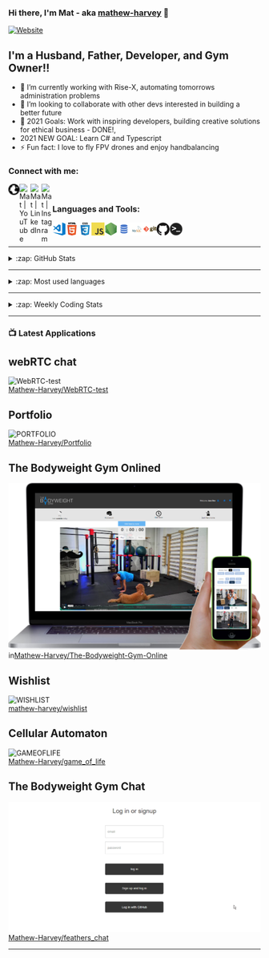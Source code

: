 ### Hi there, I'm Mat - aka [mathew-harvey][website] 👋

[![Website](https://img.shields.io/website?label=thebodyweightgym.net&style=for-the-badge&url=https%3A%2F%2Fthebodyweightgym.net)](https://www.thebodyweightgym.net)


## I'm a Husband, Father, Developer, and Gym Owner!!

- 🌱 I’m currently working with Rise-X, automating tomorrows administration problems
- 👯 I’m looking to collaborate with other devs interested in building a better future
- 🥅 2021 Goals: Work with inspiring developers, building creative solutions for ethical business - DONE!, 
- 2021 NEW GOAL: Learn C# and Typescript
- ⚡ Fun fact: I love to fly FPV drones and enjoy handbalancing

### Connect with me:

[<img align="left" alt="thebodyweightgym.net" width="22px" src="https://raw.githubusercontent.com/iconic/open-iconic/master/svg/globe.svg" />][website]
[<img align="left" alt="Mat | YouTube" width="22px" src="https://cdn.jsdelivr.net/npm/simple-icons@v3/icons/youtube.svg" />][youtube]
[<img align="left" alt="Mat | LinkedIn" width="22px" src="https://cdn.jsdelivr.net/npm/simple-icons@v3/icons/linkedin.svg" />][linkedin]
[<img align="left" alt="Mat | Instagram" width="22px" src="https://cdn.jsdelivr.net/npm/simple-icons@v3/icons/instagram.svg" />][instagram]

<br />

### Languages and Tools:

<img align="left" alt="Visual Studio Code" width="26px" src="https://raw.githubusercontent.com/github/explore/80688e429a7d4ef2fca1e82350fe8e3517d3494d/topics/visual-studio-code/visual-studio-code.png" />
<img align="left" alt="HTML5" width="26px" src="https://raw.githubusercontent.com/github/explore/80688e429a7d4ef2fca1e82350fe8e3517d3494d/topics/html/html.png" />
<img align="left" alt="CSS3" width="26px" src="https://raw.githubusercontent.com/github/explore/80688e429a7d4ef2fca1e82350fe8e3517d3494d/topics/css/css.png" />
<img align="left" alt="JavaScript" width="26px" src="https://raw.githubusercontent.com/github/explore/80688e429a7d4ef2fca1e82350fe8e3517d3494d/topics/javascript/javascript.png" />
<img align="left" alt="Node.js" width="26px" src="https://raw.githubusercontent.com/github/explore/80688e429a7d4ef2fca1e82350fe8e3517d3494d/topics/nodejs/nodejs.png" />
<img align="left" alt="SQL" width="26px" src="https://raw.githubusercontent.com/github/explore/80688e429a7d4ef2fca1e82350fe8e3517d3494d/topics/sql/sql.png" />
<img align="left" alt="MySQL" width="26px" src="https://raw.githubusercontent.com/github/explore/80688e429a7d4ef2fca1e82350fe8e3517d3494d/topics/mysql/mysql.png" />
<img align="left" alt="Git" width="26px" src="https://raw.githubusercontent.com/github/explore/80688e429a7d4ef2fca1e82350fe8e3517d3494d/topics/git/git.png" />
<img align="left" alt="GitHub" width="26px" src="https://raw.githubusercontent.com/github/explore/78df643247d429f6cc873026c0622819ad797942/topics/github/github.png" />
<img align="left" alt="Terminal" width="26px" src="https://raw.githubusercontent.com/github/explore/80688e429a7d4ef2fca1e82350fe8e3517d3494d/topics/terminal/terminal.png" />

<br />
<br />

---
<details>
<summary>:zap: GitHub Stats</summary>

<img align="left" alt="Mat's GitHub Stats" src="https://github-readme-stats.vercel.app/api?username=mathew-harvey&show_icons=true&hide_border=true" />
  

</details>

---
<details>
<summary>:zap: Most used languages</summary>

<img align="left" alt="Mat's GitHub Stats" src="https://github-readme-stats.vercel.app/api/top-langs/?username=mathew-harvey&langs_count=8" />

</details>

---
<details>
<summary>:zap: Weekly Coding Stats</summary>

<img align="left" alt="Mat's Coding Stats" src="https://github-readme-stats.vercel.app/api/wakatime?username=mathewharvey" />

</details>

---
### 📺 Latest Applications

<!-- YOUTUBE:START -->
## webRTC chat 
![WebRTC-test](/assets/webRTC.gif) <br> [Mathew-Harvey/WebRTC-test](https://github.com/Mathew-Harvey/WebRTC-test)
## Portfolio
![PORTFOLIO](/assets/Portfolio.gif) <br> [Mathew-Harvey/Portfolio](https://mathew-harvey.github.io/portfolio/)
## The Bodyweight Gym Onlined
![THEBODYWEIGHTGYMONLINE](/assets/tbwgonlinedemo.png) <br> in[Mathew-Harvey/The-Bodyweight-Gym-Online](https://github.com/Mathew-Harvey/The-Bodyweight-Gym-Online)
## Wishlist
![WISHLIST](/assets/wishlistdemo.gif) <br> [mathew-harvey/wishlist](https://github.com/Mathew-Harvey/wish-list)
## Cellular Automaton
![GAMEOFLIFE](/assets/gol.gif) <br> [Mathew-Harvey/game_of_life](https://github.com/Mathew-Harvey/game_of_life)
## The Bodyweight Gym Chat
![THEBODYWEIGHTGYMCHAT](/assets/chat.gif) <br> [Mathew-Harvey/feathers_chat](https://github.com/Mathew-Harvey/feathers_chat)



---


[website]: https://www.thebodyweightgym.net/the-bodyweight-gym-online
[youtube]: https://www.youtube.com/channel/UCsmQBMATmOL14n-v53jug8Q
[instagram]: https://www.instagram.com/the_bodyweight_gym/
[linkedin]: https://www.linkedin.com/in/mathew-harvey/
